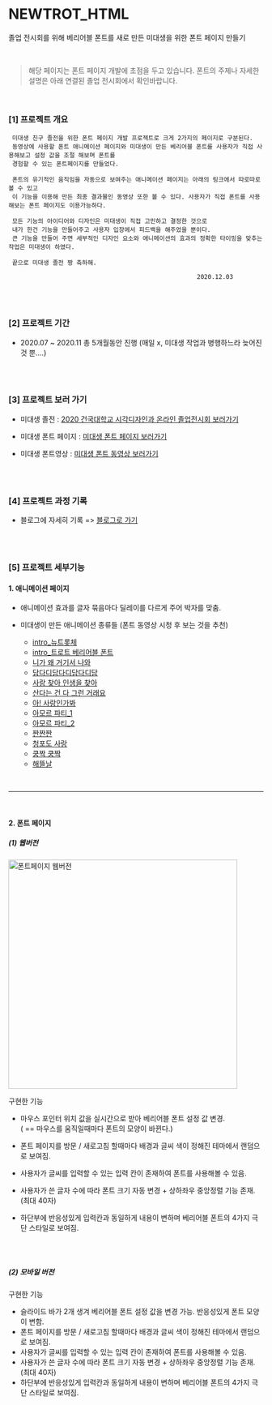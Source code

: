# NEWTROT_HTML
졸업 전시회를 위해 베리어블 폰트를 새로 만든 미대생을 위한 폰트 페이지 만들기

<br>

> 해당 페이지는 폰트 페이지 개발에 초점을 두고 있습니다. 폰트의 주제나 자세한 설명은 아래 연결된 졸업 전시회에서 확인바랍니다.
<br>


### [1] 프로젝트 개요

```
 미대생 친구 졸전을 위한 폰트 페이지 개발 프로젝트로 크게 2가지의 페이지로 구분된다. 
 동영상에 사용할 폰트 애니메이션 페이지와 미대생이 만든 베리어블 폰트를 사용자가 직접 사용해보고 설정 값을 조절 해보며 폰트를 
 경험할 수 있는 폰트페이지를 만들었다.

 폰트의 유기적인 움직임을 자동으로 보여주는 애니메이션 페이지는 아래의 링크에서 따로따로 볼 수 있고 
 이 기능을 이용해 만든 최종 결과물인 동영상 또한 볼 수 있다. 사용자가 직접 폰트를 사용해보는 폰트 페이지도 이용가능하다.

 모든 기능의 아이디어와 디자인은 미대생이 직접 고민하고 결정한 것으로 
 내가 한건 기능을 만들어주고 사용자 입장에서 피드백을 해주었을 뿐이다. 
 큰 기능을 만들어 주면 세부적인 디자인 요소와 애니메이션의 효과의 정확한 타이밍을 맞추는 작업은 미대생이 하였다.
	
 끝으로 미대생 졸전 짱 축하해.
			
													2020.12.03
```


<br><br>


### [2] 프로젝트 기간

- 2020.07 ~ 2020.11  총 5개월동안 진행 (매일 x, 미대생 작업과 병행하느라 늦어진것 뿐....)



<br><br>

### [3] 프로젝트 보러 가기

- 미대생 졸전   :   [2020 건국대학교 시각디자인과 온라인 졸업전시회 보러가기](http://kucd2020.com/)

- 미대생 폰트 페이지   :   [미대생 폰트 페이지 보러가기](http://newtrot-font.tk/)

- 미대생 폰트영상   :   [미대생 폰트 동영상 보러가기](https://www.youtube.com/watch?v=eoxpa_c9txY&feature=youtu.be)

  

<br><br>

### [4] 프로젝트 과정 기록

- 블로그에 자세히 기록  =>  [블로그로 가기](https://footprint-of-nawin.tistory.com/category/Projects/Font-page%28%EB%AF%B8%EB%8C%80%EC%83%9D%20%EC%A1%B8%EC%A0%84%20%EB%8F%84%EC%99%80%EC%A3%BC%EA%B8%B0%29)

<br><br>



### [5] 프로젝트 세부기능

#### 1. 애니메이션 페이지

- 애니메이션 효과를 글자 묶음마다 딜레이를 다르게 주어 박자를 맞춤.

- 미대생이 만든 애니메이션 종류들 (폰트 동영상 시청 후 보는 것을 추천)
  - [intro_뉴트롯체](http://newtrot-font.tk/ANIMATION/intro_%EB%89%B4%ED%8A%B8%EB%A1%AF%EC%B2%B4.html)
  - [intro_트로트 베리어블 폰트](http://newtrot-font.tk/ANIMATION/intro_%ED%8A%B8%EB%A1%9C%ED%8A%B8%20%EB%B2%A0%EB%A6%AC%EC%96%B4%EB%B8%94%20%ED%8F%B0%ED%8A%B8.html)
  - [니가 왜 거기서 나와](http://newtrot-font.tk/ANIMATION/%EB%8B%88%EA%B0%80%20%EC%99%9C%20%EA%B1%B0%EA%B8%B0%EC%84%9C%20%EB%82%98%EC%99%80.html)
  - [담다디담다디담다디담](http://newtrot-font.tk/ANIMATION/%EB%8B%B4%EB%8B%A4%EB%94%94%EB%8B%B4%EB%8B%A4%EB%94%94%EB%8B%B4%EB%8B%A4%EB%94%94%EB%8B%B4.html)
  - [사랑 찾아 인생을 찾아](http://newtrot-font.tk/ANIMATION/%EC%82%AC%EB%9E%91%20%EC%B0%BE%EC%95%84%20%EC%9D%B8%EC%83%9D%EC%9D%84%20%EC%B0%BE%EC%95%84.html)
  - [산다는 건 다 그런 거래요](http://newtrot-font.tk/ANIMATION/%EC%82%B0%EB%8B%A4%EB%8A%94%20%EA%B1%B4%20%EB%8B%A4%20%EA%B7%B8%EB%9F%B0%20%EA%B1%B0%EB%9E%98%EC%9A%94.html)
  - [아! 사랑인가봐](http://newtrot-font.tk/ANIMATION/%EC%95%84!%20%EC%82%AC%EB%9E%91%EC%9D%B8%EA%B0%80%EB%B4%90.html)
  - [아모르 파티_1](http://newtrot-font.tk/ANIMATION/%EC%95%84%EB%AA%A8%EB%A5%B4%ED%8C%8C%ED%8B%B0_1.html)
  - [아모르 파티_2](http://newtrot-font.tk/ANIMATION/%EC%95%84%EB%AA%A8%EB%A5%B4%ED%8C%8C%ED%8B%B0_2.html)
  - [짠짠짠](http://newtrot-font.tk/ANIMATION/%EC%A7%A0%EC%A7%A0%EC%A7%A0.html)
  - [청포도 사랑](http://newtrot-font.tk/ANIMATION/%EC%B2%AD%ED%8F%AC%EB%8F%84%EC%82%AC%EB%9E%91.html)
  - [쿵짝 쿵짝](http://newtrot-font.tk/ANIMATION/%EC%BF%B5%EC%A7%9D%20%EC%BF%B5%EC%A7%9D.html)
  - [해뜰날](http://newtrot-font.tk/ANIMATION/%ED%95%B4%EB%9C%B0%EB%82%A0.html)

<br>

---

<br>

#### 2. 폰트 페이지

##### (1) 웹버전
<img width="452" alt="폰트페이지 웹버전" src="https://user-images.githubusercontent.com/33454164/103463481-07f36680-4d70-11eb-9c0a-86b08d6afe9e.png">



구현한 기능

- 마우스 포인터 위치 값을 실시간으로 받아 베리어블 폰트 설정 값 변경.  
  ( == 마우스를 움직일때마다 폰트의 모양이 바뀐다.)

- 폰트 페이지를 방문 / 새로고침 할때마다 배경과 글씨 색이 정해진 테마에서 랜덤으로 보여짐. 

- 사용자가 글씨를 입력할 수 있는 입력 칸이 존재하여 폰트를 사용해볼 수 있음.

- 사용자가 쓴 글자 수에 따라 폰트 크기 자동 변경 + 상하좌우 중앙정렬 기능 존재. (최대 40자)

- 하단부에 반응성있게 입력칸과 동일하게 내용이 변하며 베리어블 폰트의  4가지 극단 스타일로 보여짐. 

  

<br><br>

##### (2) 모바일 버전



구현한 기능

- 슬라이드 바가 2개 생겨 베리어블 폰트 설정 값을 변경 가능. 반응성있게 폰트 모양이 변함.
- 폰트 페이지를 방문 / 새로고침 할때마다 배경과 글씨 색이 정해진 테마에서 랜덤으로 보여짐. 
- 사용자가 글씨를 입력할 수 있는 입력 칸이 존재하여 폰트를 사용해볼 수 있음.
- 사용자가 쓴 글자 수에 따라 폰트 크기 자동 변경 + 상하좌우 중앙정렬 기능 존재. (최대 40자)
- 하단부에 반응성있게 입력칸과 동일하게 내용이 변하며 베리어블 폰트의  4가지 극단 스타일로 보여짐. 



